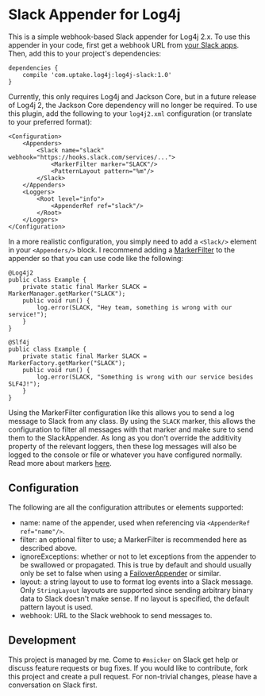 # Slack Appender for Log4j

This is a simple webhook-based Slack appender for Log4j 2.x.
To use this appender in your code, first get a webhook URL from [your Slack apps](https://api.slack.com/apps).
Then, add this to your project's dependencies:

```
dependencies {
    compile 'com.uptake.log4j:log4j-slack:1.0'
}
```

Currently, this only requires Log4j and Jackson Core, but in a future release of Log4j 2, the Jackson Core dependency will no longer be required.
To use this plugin, add the following to your `log4j2.xml` configuration (or translate to your preferred format):

```
<Configuration>
    <Appenders>
        <Slack name="slack" webhook="https://hooks.slack.com/services/...">
            <MarkerFilter marker="SLACK"/>
            <PatternLayout pattern="%m"/>
        </Slack>
    </Appenders>
    <Loggers>
        <Root level="info">
            <AppenderRef ref="slack"/>
        </Root>
    </Loggers>
</Configuration>
```

In a more realistic configuration, you simply need to add a `<Slack/>` element in your `<Appenders/>` block.
I recommend adding a [MarkerFilter](https://logging.apache.org/log4j/2.x/manual/filters.html#MarkerFilter) to the appender so that you can use code like the following:

```
@Log4j2
public class Example {
    private static final Marker SLACK = MarkerManager.getMarker("SLACK");
    public void run() {
        log.error(SLACK, "Hey team, something is wrong with our service!");
    }
}
```

```
@Slf4j
public class Example {
    private static final Marker SLACK = MarkerFactory.getMarker("SLACK");
    public void run() {
        log.error(SLACK, "Something is wrong with our service besides SLF4J!");
    }
}
```

Using the MarkerFilter configuration like this allows you to send a log message to Slack from any class.
By using the `SLACK` marker, this allows the configuration to filter all messages with that marker and make sure to send them to the SlackAppender.
As long as you don't override the additivity property of the relevant loggers, then these log messages will also be logged to the console or file or whatever you have configured normally.
Read more about markers [here](https://logging.apache.org/log4j/2.x/manual/markers.html).

## Configuration

The following are all the configuration attributes or elements supported:

* name: name of the appender, used when referencing via `<AppenderRef ref="name"/>`.
* filter: an optional filter to use; a MarkerFilter is recommended here as described above.
* ignoreExceptions: whether or not to let exceptions from the appender to be swallowed or propagated.
  This is true by default and should usually only be set to false when using a [FailoverAppender](https://logging.apache.org/log4j/2.x/manual/appenders.html#FailoverAppender) or similar.
* layout: a string layout to use to format log events into a Slack message.
  Only `StringLayout` layouts are supported since sending arbitrary binary data to Slack doesn't make sense.
  If no layout is specified, the default pattern layout is used.
* webhook: URL to the Slack webhook to send messages to.

## Development

This project is managed by me.
Come to `#msicker` on Slack get help or discuss feature requests or bug fixes.
If you would like to contribute, fork this project and create a pull request.
For non-trivial changes, please have a conversation on Slack first.
